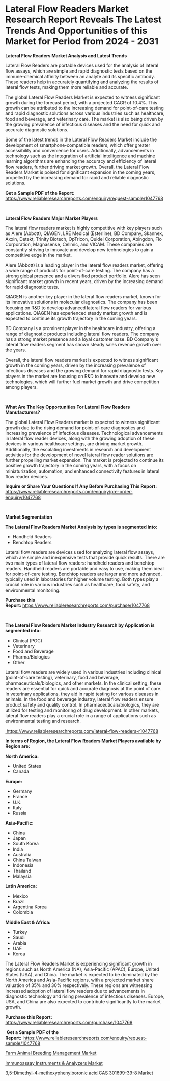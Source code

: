 <p><h1>Lateral Flow Readers Market Research Report Reveals The Latest Trends And Opportunities of this Market for Period from 2024 - 2031</h1></p><p><strong>Lateral Flow Readers Market Analysis and Latest Trends</strong></p>
<p><p>Lateral Flow Readers are portable devices used for the analysis of lateral flow assays, which are simple and rapid diagnostic tests based on the immune-chemical affinity between an analyte and its specific antibody. These readers help in accurately quantifying and analyzing the results of lateral flow tests, making them more reliable and accurate.</p><p>The global Lateral Flow Readers Market is expected to witness significant growth during the forecast period, with a projected CAGR of 10.4%. This growth can be attributed to the increasing demand for point-of-care testing and rapid diagnostic solutions across various industries such as healthcare, food and beverage, and veterinary care. The market is also being driven by the growing prevalence of infectious diseases and the need for quick and accurate diagnostic solutions.</p><p>Some of the latest trends in the Lateral Flow Readers Market include the development of smartphone-compatible readers, which offer greater accessibility and convenience for users. Additionally, advancements in technology such as the integration of artificial intelligence and machine learning algorithms are enhancing the accuracy and efficiency of lateral flow readers, further driving market growth. Overall, the Lateral Flow Readers Market is poised for significant expansion in the coming years, propelled by the increasing demand for rapid and reliable diagnostic solutions.</p></p>
<p><strong>Get a Sample PDF of the Report:&nbsp;</strong> <a href="https://www.reliableresearchreports.com/enquiry/request-sample/1047768">https://www.reliableresearchreports.com/enquiry/request-sample/1047768</a></p>
<p>&nbsp;</p>
<p><strong>Lateral Flow Readers Major Market Players</strong></p>
<p><p>The lateral flow readers market is highly competitive with key players such as Alere (Abbott), QIAGEN, LRE Medical (Esterline), BD Company, Skannex, Axxin, Detekt, Trinity Biotech, OpTricon, Quidel Corporation, Abingdon, Fio Corporation, Magnasense, Cellmic, and VICAM. These companies are constantly striving to innovate and develop new technologies to gain a competitive edge in the market.</p><p>Alere (Abbott) is a leading player in the lateral flow readers market, offering a wide range of products for point-of-care testing. The company has a strong global presence and a diversified product portfolio. Alere has seen significant market growth in recent years, driven by the increasing demand for rapid diagnostic tests.</p><p>QIAGEN is another key player in the lateral flow readers market, known for its innovative solutions in molecular diagnostics. The company has been focusing on R&D to develop advanced lateral flow readers for various applications. QIAGEN has experienced steady market growth and is expected to continue its growth trajectory in the coming years.</p><p>BD Company is a prominent player in the healthcare industry, offering a range of diagnostic products including lateral flow readers. The company has a strong market presence and a loyal customer base. BD Company's lateral flow readers segment has shown steady sales revenue growth over the years.</p><p>Overall, the lateral flow readers market is expected to witness significant growth in the coming years, driven by the increasing prevalence of infectious diseases and the growing demand for rapid diagnostic tests. Key players in the market are focusing on R&D to innovate and develop new technologies, which will further fuel market growth and drive competition among players.</p></p>
<p>&nbsp;</p>
<p><strong>What Are The Key Opportunities For Lateral Flow Readers Manufacturers?</strong></p>
<p><p>The global Lateral Flow Readers market is expected to witness significant growth due to the rising demand for point-of-care diagnostics and increasing prevalence of infectious diseases. Technological advancements in lateral flow reader devices, along with the growing adoption of these devices in various healthcare settings, are driving market growth. Additionally, the escalating investments in research and development activities for the development of novel lateral flow reader solutions are further propelling market expansion. The market is projected to continue its positive growth trajectory in the coming years, with a focus on miniaturization, automation, and enhanced connectivity features in lateral flow reader devices.</p></p>
<p><strong>Inquire or Share Your Questions If Any Before Purchasing This Report:</strong> <a href="https://www.reliableresearchreports.com/enquiry/pre-order-enquiry/1047768">https://www.reliableresearchreports.com/enquiry/pre-order-enquiry/1047768</a></p>
<p>&nbsp;</p>
<p><strong>Market Segmentation</strong></p>
<p><strong>The Lateral Flow Readers Market Analysis by types is segmented into:</strong></p>
<p><ul><li>Handheld Readers</li><li>Benchtop Readers</li></ul></p>
<p><p>Lateral flow readers are devices used for analyzing lateral flow assays, which are simple and inexpensive tests that provide quick results. There are two main types of lateral flow readers: handheld readers and benchtop readers. Handheld readers are portable and easy to use, making them ideal for point-of-care testing. Benchtop readers are larger and more advanced, typically used in laboratories for higher volume testing. Both types play a crucial role in various industries such as healthcare, food safety, and environmental monitoring.</p></p>
<p><strong>Purchase this Report:&nbsp;</strong><a href="https://www.reliableresearchreports.com/purchase/1047768">https://www.reliableresearchreports.com/purchase/1047768</a></p>
<p>&nbsp;</p>
<p><strong>The Lateral Flow Readers Market Industry Research by Application is segmented into:</strong></p>
<p><ul><li>Clinical (POC)</li><li>Veterinary</li><li>Food and Beverage</li><li>Pharma/Biologics</li><li>Other</li></ul></p>
<p><p>Lateral flow readers are widely used in various industries including clinical (point-of-care testing), veterinary, food and beverage, pharmaceuticals/biologics, and other markets. In the clinical setting, these readers are essential for quick and accurate diagnosis at the point of care. In veterinary applications, they aid in rapid testing for various diseases in animals. In the food and beverage industry, lateral flow readers ensure product safety and quality control. In pharmaceuticals/biologics, they are utilized for testing and monitoring of drug development. In other markets, lateral flow readers play a crucial role in a range of applications such as environmental testing and research.</p></p>
<p><a href="https://www.reliableresearchreports.com/lateral-flow-readers-r1047768">&nbsp;https://www.reliableresearchreports.com/lateral-flow-readers-r1047768</a></p>
<p><strong>In terms of Region, the Lateral Flow Readers Market Players available by Region are:</strong></p>
<p>
    <p> <strong> North America: </strong>
        <ul>
            <li>United States</li>
            <li>Canada</li>
        </ul>
        </p> 
    <p> <strong> Europe: </strong>
        <ul>
            <li>Germany</li>
            <li>France</li>
            <li>U.K.</li>
            <li>Italy</li>
            <li>Russia</li>
        </ul>
        </p> 
    <p> <strong> Asia-Pacific: </strong>
        <ul>
            <li>China</li>
            <li>Japan</li>
            <li>South Korea</li>
            <li>India</li>
            <li>Australia</li>
            <li>China Taiwan</li>
            <li>Indonesia</li>
            <li>Thailand</li>
            <li>Malaysia</li>
        </ul>
        </p> 
    <p> <strong> Latin America: </strong>
        <ul>
            <li>Mexico</li>
            <li>Brazil</li>
            <li>Argentina Korea</li>
            <li>Colombia</li>
        </ul>
        </p> 
    <p> <strong> Middle East & Africa: </strong>
        <ul>
            <li>Turkey</li>
            <li>Saudi</li>
            <li>Arabia</li>
            <li>UAE</li>
            <li>Korea</li>
        </ul>
    </p>
    </p>
<p><p>The Lateral Flow Readers Market is experiencing significant growth in regions such as North America (NA), Asia-Pacific (APAC), Europe, United States (USA), and China. The market is expected to be dominated by the North America and Asia-Pacific regions, with a projected market share valuation of 35% and 30% respectively. These regions are witnessing increased adoption of lateral flow readers due to advancements in diagnostic technology and rising prevalence of infectious diseases. Europe, USA, and China are also expected to contribute significantly to the market growth.</p></p>
<p><strong>Purchase this Report: </strong><a href="https://www.reliableresearchreports.com/purchase/1047768">https://www.reliableresearchreports.com/purchase/1047768</a></p>
<p>&nbsp;<strong>Get a Sample PDF of the Report:&nbsp;&nbsp;</strong><a href="https://www.reliableresearchreports.com/enquiry/request-sample/1047768">https://www.reliableresearchreports.com/enquiry/request-sample/1047768</a></p>
<p><strong></strong></p>
<p><p><a href="https://www.linkedin.com/pulse/farm-animal-breeding-management-market-research-report-vkz0e?trackingId=gABQzzZMp248a0FubQM4UQ%3D%3D">Farm Animal Breeding Management Market</a></p><p><a href="https://www.linkedin.com/pulse/immunoassay-instruments-amp-analyzers-market-share-new-trends-4ixaf?trackingId=Y%2B3AfYGBHCqmiHhyShiiuQ%3D%3D">Immunoassay Instruments & Analyzers Market</a></p><p><a href="https://www.linkedin.com/pulse/35-dimethyl-4-methoxyphenylboronic-acid-cas-301699-39-8-market-vnuuf?trackingId=kY%2F6YUQJYZW%2FnlQNIFsnGA%3D%3D">3,5-Dimethyl-4-methoxyphenylboronic acid CAS 301699-39-8 Market</a></p></p>